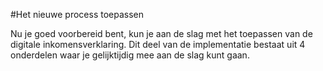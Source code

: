 #Het nieuwe process toepassen

Nu je goed voorbereid bent, kun je aan de slag met het toepassen van de digitale inkomensverklaring. Dit deel van de implementatie bestaat uit 4 onderdelen waar je gelijktijdig mee aan de slag kunt gaan.